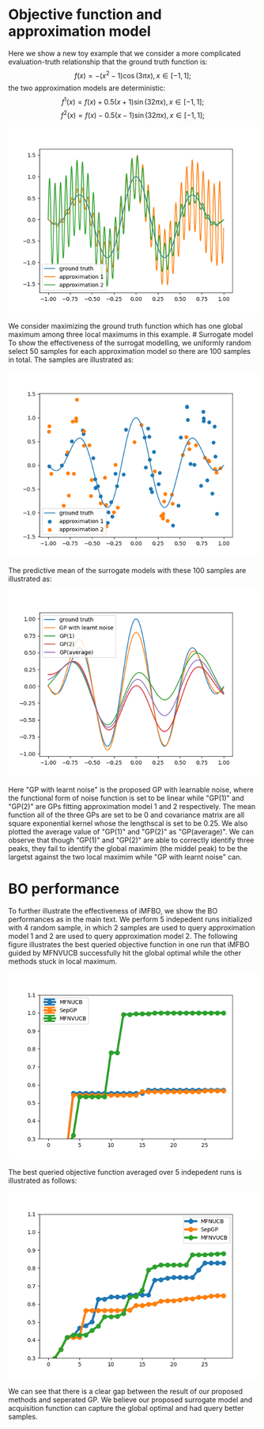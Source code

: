 # Objective function and approximation model
Here we show a new toy example that we consider a more complicated evaluation-truth relationship that the ground truth function is:
$$f(x) = -(x^2 - 1)\cos(3\pi x), x \in [-1, 1];$$
the two approximation models are deterministic:
$$f^1(x) = f(x) + 0.5(x + 1) \sin(32\pi x), x \in [-1, 1];$$
$$f^2(x) = f(x) - 0.5(x - 1) \sin(32\pi x), x \in [-1, 1];$$
<p align="center">
  <img src="./target.png"/>
</p>
We consider maximizing the ground truth function which has one global maximum among three local maximums in this example.
# Surrogate model
To show the effectiveness of the surrogat modelling, we uniformly random select 50 samples for each approximation model so there are 100 samples in total.
The samples are illustrated as:
<p align="center">
  <img src="./100random_samples.png"/>
</p>

The predictive mean of the surrogate models with these 100 samples are illustrated as:
<p align="center">
  <img src="./predictive_mean.png"/>
</p>

Here "GP with learnt noise" is the proposed GP with learnable noise, where the functional form of noise function is set to be linear while "GP(1)" and "GP(2)" are GPs fitting approximation model 1 and 2 respectively. The mean function all of the three GPs are set to be 0 and covariance matrix are all square exponential kernel whose the lengthscal is set to be 0.25. We also plotted the average value of "GP(1)" and "GP(2)" as "GP(average)". We can observe that though "GP(1)" and "GP(2)" are able to correctly identify three peaks, they fail to identify the global maximim (the middel peak) to be the largetst against the two local maximim while "GP with learnt noise" can.

# BO performance
To further illustrate the effectiveness of iMFBO, we show the BO performances as in the main text.
We perform 5 indepedent runs initialized with 4 random sample, in which 2 samples are used to query approximation model 1 and 2 are used to query approximation model 2. The following figure illustrates the best queried objective function in one run that iMFBO guided by MFNVUCB successfully hit the global optimal while the other methods stuck in local maximum.
<p align="center">
  <img src="./one_BO.png"/>
</p>
The best queried objective function averaged over 5 indepedent runs is illustrated as follows:
<p align="center">
  <img src="./five_BO.png"/>
</p>
We can see that there is a clear gap between the result of our proposed methods and seperated GP. We believe our proposed surrogate model and acquisition function can capture the global optimal and had query better samples.

